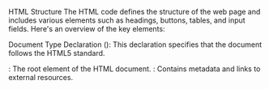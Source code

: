 HTML Structure
The HTML code defines the structure of the web page and includes various elements such as headings, buttons, tables, and input fields. Here's an overview of the key elements:

Document Type Declaration (<!DOCTYPE html>): This declaration specifies that the document follows the HTML5 standard.

<html>: The root element of the HTML document.

<head>: Contains metadata and links to external resources.

<title>: Specifies the title of the web page.
<meta>: Defines the character set and viewport settings for responsive design.
<link>: Imports the Roboto font from Google Fonts.
<style>: Contains CSS styles for the page.
<body>: The main content of the web page.

<h1>: A heading that displays "IP Address Finder."
<p>: Displays the user's IP address, which will be updated using JavaScript.
<button>: A button with the ID "get-data" that triggers data retrieval.
<table>: A table with the ID "user-info" for displaying location information.
<div>: A container with the ID "map" for displaying Google Maps.
<input>: An input field with the ID "search-postal-office" for searching postal offices.
<div>: A container with the ID "postal-offices" for displaying search results.
CSS Styles
The CSS code defines styles for various elements on the web page. It includes styling for the body, headings, tables, buttons, input fields, and additional elements.

JavaScript Functionality
The JavaScript code enhances the functionality of the web page. It uses jQuery for making AJAX requests and interacts with external APIs to retrieve and display data. Here's an explanation of the JavaScript functionality:

IP Address Retrieval: The code uses an AJAX request to fetch the user's IP address from https://api.ipify.org/?format=json and displays it on the web page.

Location Data Retrieval: When the "Get Data" button is clicked, an AJAX request is made to https://ipinfo.io/{ipAddress}/geo to retrieve location information based on the user's IP address. The retrieved data is then displayed in a table, and a Google Map is generated with a marker at the user's location.

Google Maps Integration: Google Maps is integrated into the page using the Google Maps JavaScript API. It displays a map centered on the user's location with a marker.

Time Zone Display: The function getLocalTime is defined to get the current time in the user's time zone based on the retrieved location data.

External Dependencies
The code depends on the following external resources:

jQuery Library: The code includes the jQuery library from https://ajax.googleapis.com/ajax/libs/jquery/3.6.0/jquery.min.js for making AJAX requests.

Google Maps API: You need to replace "YOUR_API_KEY" with a valid Google Maps API key to enable the Google Maps functionality.

Instructions for Usage
Ensure that you have a valid Google Maps API key and replace "YOUR_API_KEY" with your API key in the script tag.

Host the HTML file and associated resources on a web server.

Users can visit the web page, click the "Get Data" button to retrieve their location information, and view their location on the Google Map.

Users can also use the search input field to search for postal offices, but this functionality is not yet implemented in the provided code.
